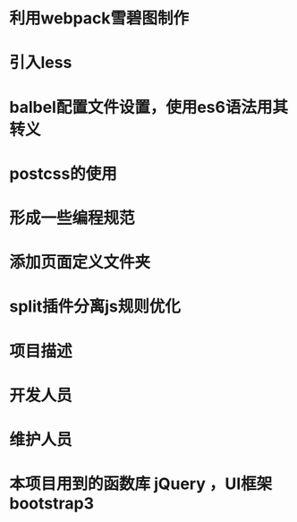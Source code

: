
# 利用webpack雪碧图制作
# 引入less
# balbel配置文件设置，使用es6语法用其转义
# postcss的使用
# 形成一些编程规范
# 添加页面定义文件夹
# split插件分离js规则优化


# 项目描述
# 开发人员
# 维护人员
# 本项目用到的函数库 jQuery ，UI框架 bootstrap3